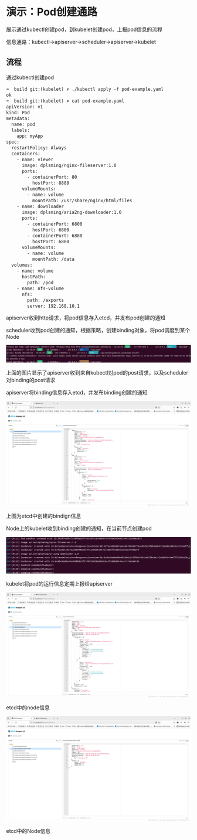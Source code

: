 # 演示：Pod创建通路

展示通过kubectl创建pod，到kubelet创建pod，上报pod信息的流程

信息通路：kubectl->apiserver->scheduler->apiserver->kubelet

## 流程

通过kubectl创建pod

```
➜  build git:(kubelet) ✗ ./kubectl apply -f pod-example.yaml
ok
➜  build git:(kubelet) ✗ cat pod-example.yaml  
apiVersion: v1
kind: Pod
metadata:
  name: pod
  labels:
    app: myApp
spec:
  restartPolicy: Always
  containers:
    - name: viewer
      image: dplsming/nginx-fileserver:1.0
      ports:
        - containerPort: 80
          hostPort: 8888
      volumeMounts:
        - name: volume
          mountPath: /usr/share/nginx/html/files
    - name: downloader
      image: dplsming/aria2ng-downloader:1.0
      ports:
        - containerPort: 6800
          hostPort: 6800
        - containerPort: 6880
          hostPort: 6880
      volumeMounts:
        - name: volume
          mountPath: /data
  volumes:
    - name: volume
      hostPath:
        path: /pod
    - name: nfs-volume
      nfs:
        path: /exports
        server: 192.168.10.1
```

apiserver收到http请求，将pod信息存入etcd，并发布pod创建的通知

scheduler收到pod创建的通知，根据策略，创建binding对象，将pod调度到某个Node

![1715504779786](image/pod-create/1715504779786.png)

上面的图片显示了apiserver收到来自kubectl对pod的post请求，以及scheduler对binding的post请求

apiserver将binding信息存入etcd，并发布binding创建的通知

![1715504914579](image/pod-create/1715504914579.png)

上图为etcd中创建的bindign信息

Node上的kubelet收到binding创建的通知，在当前节点创建pod

![1715505080434](image/pod-create/1715505080434.png)

kubelet将pod的运行信息定期上报给apiserver

![1715505118105](image/pod-create/1715505118105.png)

etcd中的node信息

![1715505162933](image/pod-create/1715505162933.png)

etcd中的Node信息
